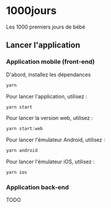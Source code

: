# 1000jours

Les 1000 premiers jours de bébé

## Lancer l'application

### Application mobile (front-end)

D'abord, installez les dépendances

```bash
yarn
```

Pour lancer l'application, utilisez :

```bash
yarn start
```

Pour lancer la version web, utilisez :

```bash
yarn start:web
```

Pour lancer l'émulateur Android, utilisez :

```bash
yarn android
```

Pour lancer l'émulateur iOS, utilisez :

```bash
yarn ios
```

### Application back-end

TODO
